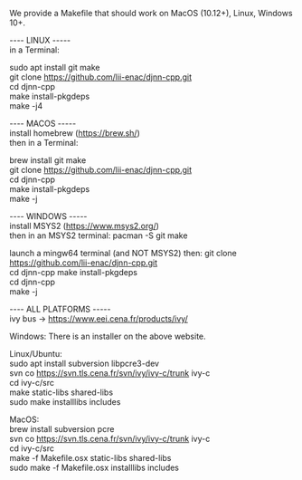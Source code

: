 We provide a Makefile that should work on MacOS (10.12+), Linux, Windows 10+.

---- LINUX -----  
in a Terminal:

sudo apt install git make  
git clone https://github.com/lii-enac/djnn-cpp.git  
cd djnn-cpp  
make install-pkgdeps  
make -j4  

---- MACOS -----  
install homebrew (https://brew.sh/)  
then in a Terminal:

brew install git make  
git clone https://github.com/lii-enac/djnn-cpp.git  
cd djnn-cpp  
make install-pkgdeps  
make -j  

---- WINDOWS -----  
install MSYS2 (https://www.msys2.org/)  
then in an MSYS2 terminal:
pacman -S git make  
 
launch a mingw64 terminal (and NOT MSYS2) then: 
git clone https://github.com/lii-enac/djnn-cpp.git  
cd djnn-cpp 
make install-pkgdeps   
cd djnn-cpp  
make -j
 
---- ALL PLATFORMS -----  
ivy bus -> https://www.eei.cena.fr/products/ivy/  

Windows:
There is an installer on the above website.

Linux/Ubuntu:  
sudo apt install subversion libpcre3-dev  
svn co https://svn.tls.cena.fr/svn/ivy/ivy-c/trunk ivy-c  
cd ivy-c/src  
make static-libs shared-libs  
sudo make installlibs includes  

MacOS:  
brew install subversion pcre  
svn co https://svn.tls.cena.fr/svn/ivy/ivy-c/trunk ivy-c  
cd ivy-c/src  
make -f Makefile.osx static-libs shared-libs  
sudo make -f Makefile.osx installlibs includes

